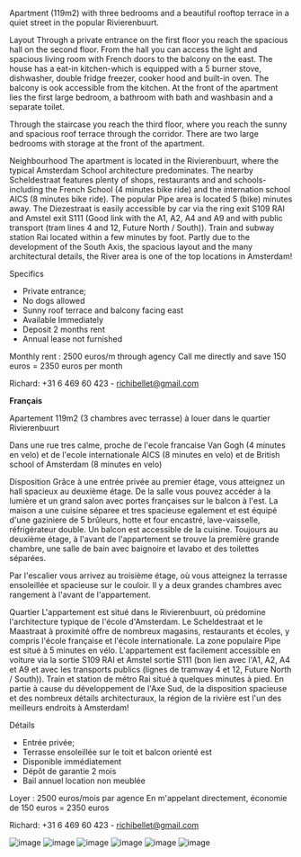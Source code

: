 Apartment (119m2) with three bedrooms and a beautiful rooftop terrace in a quiet street in the popular Rivierenbuurt. 

Layout 
Through a private entrance on the first floor you reach the spacious hall on the second floor. From the hall you can access the light and spacious living room with French doors to the balcony on the east. The house has a eat-in kitchen-which is equipped with a 5 burner stove, dishwasher, double fridge freezer, cooker hood and built-in oven. The balcony is ook accessible from the kitchen. At the front of the apartment lies the first large bedroom, a bathroom with bath and washbasin and a separate toilet. 

Through the staircase you reach the third floor, where you reach the sunny and spacious roof terrace through the corridor. There are two large bedrooms with storage at the front of the apartment. 

Neighbourhood 
The apartment is located in the Rivierenbuurt, where the typical Amsterdam School architecture predominates. The nearby Scheldestraat features plenty of shops, restaurants and and schools-including the French School (4 minutes bike ride) and the internation school AICS (8 minutes bike ride). The popular Pipe area is located 5 (bike) minutes away. The Diezestraat is easily accessible by car via the ring exit S109 RAI and Amstel exit S111 (Good link with the A1, A2, A4 and A9 and with public transport (tram lines 4 and 12, Future North / South)). Train and subway station Rai located within a few minutes by foot. Partly due to the development of the South Axis, the spacious layout and the many architectural details, the River area is one of the top locations in Amsterdam! 

Specifics 
 - Private entrance; 
 - No dogs allowed 
 - Sunny roof terrace and balcony facing east 
 - Available Immediately 
 - Deposit 2 months rent
 - Annual lease not furnished

Monthly rent : 2500 euros/m through agency
Call me directly and save 150 euros = 2350 euros per month

Richard: +31 6 469 60 423 - richibellet@gmail.com

**Français**

Apartement 119m2 (3 chambres avec terrasse) à louer dans le quartier Rivierenbuurt 

Dans une rue tres calme, proche de l'ecole francaise Van Gogh (4 minutes en velo) et de l'ecole internationale AICS (8 minutes en velo) et de British school of Amsterdam (8 minutes en velo)


Disposition
Grâce à une entrée privée au premier étage, vous atteignez un hall spacieux au deuxième étage. De la salle vous pouvez accéder à la lumière et un grand salon avec portes françaises sur le balcon à l'est. La maison a une cuisine séparee et tres spacieuse egalement et est équipé d'une gaziniere de 5 brûleurs, hotte et four encastré, lave-vaisselle, réfrigérateur double. Un balcon est accessible de la cuisine. Toujours au deuxième étage, à l'avant de l'appartement se trouve la première grande chambre, une salle de bain avec baignoire et lavabo et des toilettes séparées.

Par l'escalier vous arrivez au troisième étage, où vous atteignez la terrasse ensoleillée et spacieuse sur le couloir. Il y a deux grandes chambres avec rangement à l'avant de l'appartement.

Quartier
L'appartement est situé dans le Rivierenbuurt, où prédomine l'architecture typique de l'école d'Amsterdam. Le Scheldestraat et le Maastraat à proximité offre de nombreux magasins, restaurants et écoles, y compris l'école française et l'école internationale. La zone populaire Pipe est situé à 5 minutes en vélo. L'appartement est facilement accessible en voiture via la sortie S109 RAI et Amstel sortie S111 (bon lien avec l'A1, A2, A4 et A9 et avec les transports publics (lignes de tramway 4 et 12, Future North / South)). Train et station de métro Rai situé à quelques minutes à pied. En partie à cause du développement de l'Axe Sud, de la disposition spacieuse et des nombreux détails architecturaux, la région de la rivière est l'un des meilleurs endroits à Amsterdam!

Détails
 - Entrée privée;
 - Terrasse ensoleillée sur le toit et balcon orienté est
 - Disponible immédiatement
 - Dépôt de garantie 2 mois 
 - Bail annuel location non meublée

Loyer : 2500 euros/mois par agence
En m'appelant directement, économie de 150 euros = 2350 euros

Richard: +31 6 469 60 423 - richibellet@gmail.com

![image](https://cloud.githubusercontent.com/assets/13346984/21743022/7ce62b32-d4fa-11e6-8d94-8cc084791833.png)
![image](https://cloud.githubusercontent.com/assets/13346984/21743092/74b9a776-d4fb-11e6-90dc-1ee7c355350c.png)
![image](https://cloud.githubusercontent.com/assets/13346984/21743111/f0704e7e-d4fb-11e6-8124-fdbc24123144.png)
![image](https://cloud.githubusercontent.com/assets/13346984/21743141/8362c9e6-d4fc-11e6-925e-fd7f83fe47f7.png)
![image](https://cloud.githubusercontent.com/assets/13346984/21743172/09605388-d4fd-11e6-92c2-a7c0834225c9.png)
![image](https://cloud.githubusercontent.com/assets/13346984/21743179/3916bb4e-d4fd-11e6-936b-7972c1d33d72.png)
